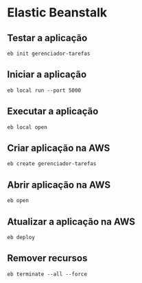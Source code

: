 # Elastic Beanstalk

## Testar a aplicação

    eb init gerenciador-tarefas

## Iniciar a aplicação

    eb local run --port 5000

## Executar a aplicação

    eb local open

## Criar aplicação na AWS 
    
    eb create gerenciador-tarefas

## Abrir aplicação na AWS

    eb open

## Atualizar a aplicação na AWS

    eb deploy


## Remover recursos

    eb terminate --all --force
